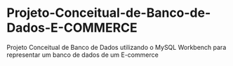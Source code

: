 # Projeto-Conceitual-de-Banco-de-Dados-E-COMMERCE
Projeto Conceitual de Banco de Dados utilizando o MySQL Workbench para representar um banco de dados  de um E-commerce
